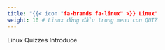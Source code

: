 ```yaml
---
title: "{{< icon "fa-brands fa-linux" >}} Linux"
weight: 10 # Linux đứng đầu trong menu con QUIZ
---
```

Linux Quizzes Introduce
